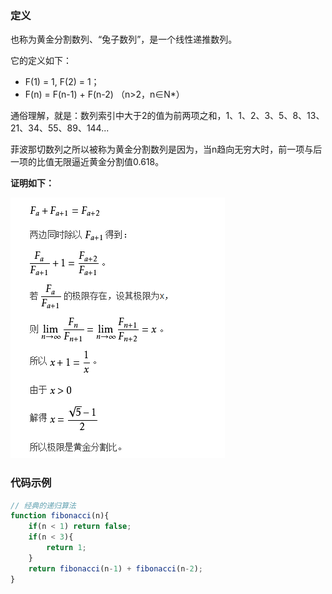 ### 定义

也称为黄金分割数列、“兔子数列”，是一个线性递推数列。

它的定义如下：

* F\(1\) = 1, F\(2\) = 1；
* F\(n\) = F\(n-1\) + F\(n-2\) （n&gt;2，n∈N\*）

通俗理解，就是：数列索引中大于2的值为前两项之和，1、1、2、3、5、8、13、21、34、55、89、144...

菲波那切数列之所以被称为黄金分割数列是因为，当n趋向无穷大时，前一项与后一项的比值无限逼近黄金分割值0.618。

**证明如下：**

![](/assets/tttt.bmp)

### 代码示例

```js
// 经典的递归算法
function fibonacci(n){
    if(n < 1) return false;
    if(n < 3){
        return 1; 
    }
    return fibonacci(n-1) + fibonacci(n-2);
}
```



